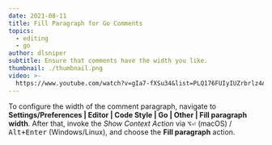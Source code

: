 ```yaml
---
date: 2021-08-11
title: Fill Paragraph for Go Comments
topics:
  - editing
  - go
author: dlsniper
subtitle: Ensure that comments have the width you like.
thumbnail: ./thumbnail.png
video: >-
  https://www.youtube.com/watch?v=gIa7-fXSu34&list=PLQ176FUIyIUZrbrlz4AY1V8VzBJKZyVlW&index=42
---
```


To configure the width of the comment paragraph, navigate to **Settings/Preferences | Editor | Code Style | Go | Other | Fill paragraph width**. After that, invoke the _Show Context Action_ via <kbd>⌥⏎</kbd> (macOS) / <kbd>Alt+Enter</kbd> (Windows/Linux), and choose the **Fill paragraph** action.
